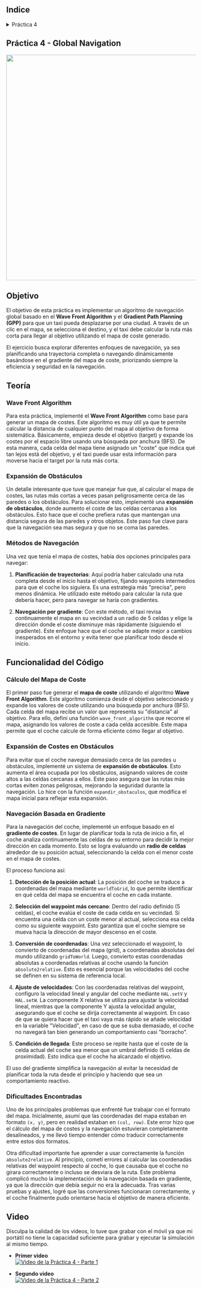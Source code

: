 
## Indice

<details>
<summary>Práctica 4</summary>

- [Objetivo](#objetivo)
- [Teoría](#teoría)
  * [Wave Front Algorithm](#wave-front-algorithm)
  * [Expansión de Obstáculos](#expansión-de-obstáculos)
  * [Métodos de Navegación](#métodos-de-navegación)
- [Funcionalidad del Código](#funcionalidad-del-código)
  * [Cálculo del Mapa de Coste](#cálculo-del-mapa-de-coste)
  * [Expansión de Costes en Obstáculos](#expansión-de-costes-en-obstáculos)
  * [Navegación Basada en Gradiente](#navegación-basada-en-gradiente)
- [Dificultades Encontradas](#dificultades-encontradas)
- [Video](#video)

</details>

## Práctica 4 - Global Navigation


<p align="center">
  <img src="https://github.com/user-attachments/assets/7315da90-678d-46dd-b84f-3a58940e3cd6" width="900" height="600">
</p>


## Objetivo

El objetivo de esta práctica es implementar un algoritmo de navegación global basado en el **Wave Front Algorithm** y el **Gradient Path Planning (GPP)** para que un taxi pueda desplazarse por una ciudad. A través de un clic en el mapa, se selecciona el destino, y el taxi debe calcular la ruta más corta para llegar al objetivo utilizando el mapa de coste generado.

El ejercicio busca explorar diferentes enfoques de navegación, ya sea planificando una trayectoria completa o navegando dinámicamente basándose en el gradiente del mapa de coste, priorizando siempre la eficiencia y seguridad en la navegación.

## Teoría

### Wave Front Algorithm

Para esta práctica, implementé el **Wave Front Algorithm** como base para generar un mapa de costes. Este algoritmo es muy útil ya que te permite calcular la distancia de cualquier punto del mapa al objetivo de forma sistemática. Básicamente, empieza desde el objetivo (target) y expande los costes por el espacio libre usando una búsqueda por anchura (BFS). De esta manera, cada celda del mapa tiene asignado un "coste" que indica qué tan lejos está del objetivo, y el taxi puede usar esta información para moverse hacia el target por la ruta más corta.

### Expansión de Obstáculos

Un detalle interesante que tuve que manejar fue que, al calcular el mapa de costes, las rutas más cortas a veces pasan peligrosamente cerca de las paredes o los obstáculos. Para solucionar esto, implementé una **expansión de obstáculos**, donde aumento el coste de las celdas cercanas a los obstáculos. Esto hace que el coche prefiera rutas que mantengan una distancia segura de las paredes y otros objetos. Este paso fue clave para que la navegación sea mas segura y que no se coma las paredes.

### Métodos de Navegación

Una vez que tenía el mapa de costes, había dos opciones principales para navegar: 

1. **Planificación de trayectorias**: Aquí podría haber calculado una ruta completa desde el inicio hasta el objetivo, fijando waypoints intermedios para que el coche los siguiera. Es una estrategia más "precisa", pero menos dinámica. He utilizado este método para calcular la ruta que debería hacer, pero para navegar se haría con gradientes.
   
2. **Navegación por gradiente**: Con este método, el taxi revisa continuamente el mapa en su vecindad a un radio de 5 celdas y elige la dirección donde el coste disminuye más rápidamente (siguiendo el gradiente). Este enfoque hace que el coche se adapte mejor a cambios inesperados en el entorno y evita tener que planificar todo desde el inicio.

## Funcionalidad del Código

### Cálculo del Mapa de Coste

El primer paso fue generar el **mapa de coste** utilizando el algoritmo **Wave Front Algorithm**. Este algoritmo comienza desde el objetivo seleccionado y expande los valores de coste utilizando una búsqueda por anchura (BFS). Cada celda del mapa recibe un valor que representa su "distancia" al objetivo. Para ello, definí una función `wave_front_algorithm` que recorre el mapa, asignando los valores de coste a cada celda accesible. Este mapa permite que el coche calcule de forma eficiente cómo llegar al objetivo.

### Expansión de Costes en Obstáculos

Para evitar que el coche navegue demasiado cerca de las paredes u obstáculos, implementé un sistema de **expansión de obstáculos**. Esto aumenta el área ocupada por los obstáculos, asignando valores de coste altos a las celdas cercanas a ellos. Este paso asegura que las rutas más cortas eviten zonas peligrosas, mejorando la seguridad durante la navegación. Lo hice con la función `expandir_obstaculos`, que modifica el mapa inicial para reflejar esta expansión.

### Navegación Basada en Gradiente

Para la navegación del coche, implementé un enfoque basado en el **gradiente de costes**. En lugar de planificar toda la ruta de inicio a fin, el coche analiza continuamente las celdas de su entorno para decidir la mejor dirección en cada momento. Esto se logra evaluando un **radio de celdas** alrededor de su posición actual, seleccionando la celda con el menor coste en el mapa de costes.

El proceso funciona así:

1. **Detección de la posición actual**: La posición del coche se traduce a coordenadas del mapa mediante `worldToGrid`, lo que permite identificar en qué celda del mapa se encuentra el coche en cada instante.

2. **Selección del waypoint más cercano**: Dentro del radio definido (5 celdas), el coche evalúa el coste de cada celda en su vecindad. Si encuentra una celda con un coste menor al actual, selecciona esa celda como su siguiente waypoint. Esto garantiza que el coche siempre se mueva hacia la dirección de mayor descenso en el coste.

3. **Conversión de coordenadas**: Una vez seleccionado el waypoint, lo convierto de coordenadas del mapa (grid), a coordenadas absolutas del mundo utilizando `gridToWorld`. Luego, convierto estas coordenadas absolutas a coordenadas relativas al coche usando la función `absolute2relative`. Esto es esencial porque las velocidades del coche se definen en su sistema de referencia local.

4. **Ajuste de velocidades**: Con las coordenadas relativas del waypoint, configuro la velocidad lineal y angular del coche mediante `HAL.setV` y `HAL.setW`. La componente X relativa se utiliza para ajustar la velocidad lineal, mientras que la componente Y ajusta la velocidad angular, asegurando que el coche se dirija correctamente al waypoint. En caso de que se quiera hacer que el taxi vaya más rápido se añade velocidad en la variable "Velocidad", en caso de que se suba demasiado, el coche no navegará tan bien generando un comportamiento casi "borracho".

5. **Condición de llegada**: Este proceso se repite hasta que el coste de la celda actual del coche sea menor que un umbral definido (5 celdas de proximidad). Esto indica que el coche ha alcanzado el objetivo.

El uso del gradiente simplifica la navegación al evitar la necesidad de planificar toda la ruta desde el principio y haciendo que sea un comportamiento reactivo.

### Dificultades Encontradas

Uno de los principales problemas que enfrenté fue trabajar con el formato del mapa. Inicialmente, asumí que las coordenadas del mapa estaban en formato `(x, y)`, pero en realidad estaban en `(col, row)`. Este error hizo que el cálculo del mapa de costes y la navegación estuvieran completamente desalineados, y me llevó tiempo entender cómo traducir correctamente entre estos dos formatos.

Otra dificultad importante fue aprender a usar correctamente la función `absolute2relative`. Al principio, cometí errores al calcular las coordenadas relativas del waypoint respecto al coche, lo que causaba que el coche no girara correctamente o incluso se desviara de la ruta. Este problema complicó mucho la implementación de la navegación basada en gradiente, ya que la dirección que debía seguir no era la adecuada. Tras varias pruebas y ajustes, logré que las conversiones funcionaran correctamente, y el coche finalmente pudo orientarse hacia el objetivo de manera eficiente.

## Video

Disculpa la calidad de los videos, lo tuve que grabar con el móvil ya que mi portátil no tiene la capacidad suficiente para grabar y ejecutar la simulación al mismo tiempo.

- **Primer video**  
  [![Video de la Práctica 4 - Parte 1](https://img.youtube.com/vi/frKL28Wp9hY/0.jpg)](https://www.youtube.com/watch?v=frKL28Wp9hY)

- **Segundo video**  
  [![Video de la Práctica 4 - Parte 2](https://img.youtube.com/vi/v0eS6tzw6zE/0.jpg)](https://www.youtube.com/watch?v=v0eS6tzw6zE)
